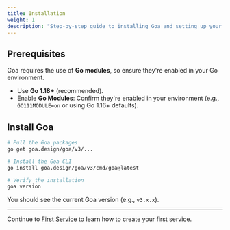 ```yaml
---
title: Installation
weight: 1
description: "Step-by-step guide to installing Goa and setting up your development environment, including prerequisites and verification steps."
---
```


## Prerequisites

Goa requires the use of **Go modules**, so ensure they're enabled in your Go environment.

- Use **Go 1.18+** (recommended).
- Enable **Go Modules**: Confirm they're enabled in your environment (e.g., `GO111MODULE=on` or using Go 1.16+ defaults).

## Install Goa

```bash
# Pull the Goa packages
go get goa.design/goa/v3/...

# Install the Goa CLI
go install goa.design/goa/v3/cmd/goa@latest

# Verify the installation
goa version
```

You should see the current Goa version (e.g., `v3.x.x`).

---

Continue to [First Service](./2-first-service/) to learn how to create your first service.
